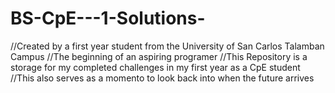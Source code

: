# BS-CpE---1-Solutions-
//Created by a first year student from the University of San Carlos Talamban Campus
//The beginning of an aspiring programer
//This Repository is a storage for my completed challenges in my first year as a CpE student
//This also serves as a momento to look back into when the future arrives
